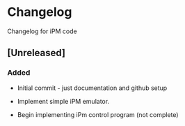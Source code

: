 # Changelog

Changelog for iPM code

## [Unreleased]

### Added
- Initial commit - just documentation and github setup

- Implement simple iPM emulator.

- Begin implementing iPm control program (not complete)
